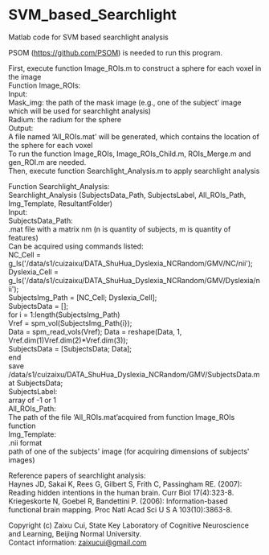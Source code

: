 # SVM_based_Searchlight
Matlab code for SVM based searchlight analysis   
  
PSOM (https://github.com/PSOM) is needed to run this program.  
  
First, execute function Image_ROIs.m to construct a sphere for each voxel in the image  
Function Image_ROIs:  
Input:  
Mask_img: the path of the mask image (e.g., one of the subject’ image which will be used for searchlight analysis)  
Radium: the radium for the sphere  
Output:  
A file named ‘All_ROIs.mat’ will be generated, which contains the location of the sphere for each voxel  
To run the function Image_ROIs, Image_ROIs_Child.m, ROIs_Merge.m and gen_ROI.m are needed.  
Then, execute function Searchlight_Analysis.m to apply searchlight analysis  
  
        
Function Searchlight_Analysis:  
Searchlight_Analysis (SubjectsData_Path, SubjectsLabel, All_ROIs_Path, Img_Template, ResultantFolder)  
Input:  
SubjectsData_Path:  
.mat file with a matrix nm (n is quantity of subjects, m is quantity of features)  
Can be acquired using commands listed:  
NC_Cell = g_ls('/data/s1/cuizaixu/DATA_ShuHua_Dyslexia_NCRandom/GMV/NC/nii');  
Dyslexia_Cell = g_ls('/data/s1/cuizaixu/DATA_ShuHua_Dyslexia_NCRandom/GMV/Dyslexia/nii');  
SubjectsImg_Path = [NC_Cell; Dyslexia_Cell];  
SubjectsData = [];  
for i = 1:length(SubjectsImg_Path)  
Vref = spm_vol(SubjectsImg_Path{i});  
Data = spm_read_vols(Vref); Data = reshape(Data, 1, Vref.dim(1)Vref.dim(2)*Vref.dim(3));  
SubjectsData = [SubjectsData; Data];  
end  
save /data/s1/cuizaixu/DATA_ShuHua_Dyslexia_NCRandom/GMV/SubjectsData.mat SubjectsData;  
SubjectsLabel:  
array of -1 or 1  
All_ROIs_Path:  
The path of the file ‘All_ROIs.mat’acquired from function Image_ROIs function  
Img_Template:  
.nii format  
path of one of the subjects' image (for acquiring dimensions of subjects' images)  
  
Reference papers of searchlight analysis:  
Haynes JD, Sakai K, Rees G, Gilbert S, Frith C, Passingham RE. (2007): Reading hidden intentions in the human brain. Curr Biol 17(4):323-8.  
Kriegeskorte N, Goebel R, Bandettini P. (2006): Information-based functional brain mapping. Proc Natl Acad Sci U S A 103(10):3863-8.  
  
Copyright (c) Zaixu Cui, State Key Laboratory of Cognitive Neuroscience and Learning, Beijing Normal University.  
Contact information: zaixucui@gmail.com

